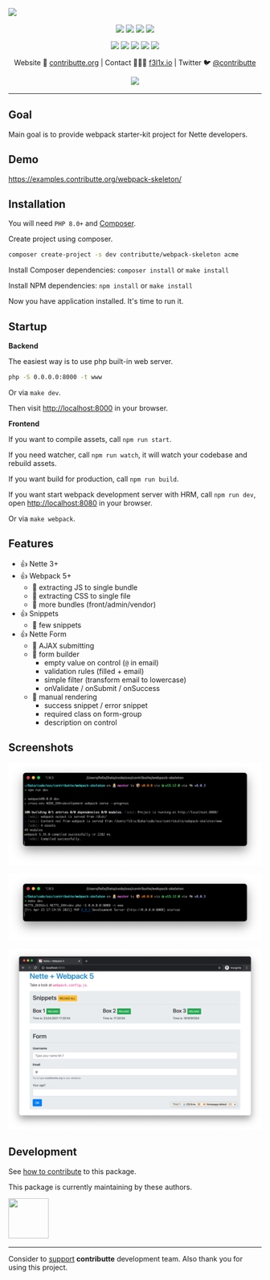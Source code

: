 ![](https://heatbadger.now.sh/github/readme/contributte/webpack-skeleton/)

<p align=center>
  <a href="https://github.com/contributte/webpack-skeleton/actions"><img src="https://badgen.net/github/checks/contributte/webpack-skeleton/master"></a>
  <a href="https://coveralls.io/r/contributte/webpack-skeleton"><img src="https://badgen.net/coveralls/c/github/contributte/webpack-skeleton"></a>
  <a href="https://packagist.org/packages/contributte/webpack-skeleton"><img src="https://badgen.net/packagist/dm/contributte/webpack-skeleton"></a>
  <a href="https://packagist.org/packages/contributte/webpack-skeleton"><img src="https://badgen.net/packagist/v/contributte/webpack-skeleton"></a>
</p>
<p align=center>
  <a href="https://packagist.org/packages/contributte/webpack-skeleton"><img src="https://badgen.net/packagist/php/contributte/webpack-skeleton"></a>
  <a href="https://github.com/contributte/webpack-skeleton"><img src="https://badgen.net/github/license/contributte/webpack-skeleton"></a>
  <a href="https://bit.ly/ctteg"><img src="https://badgen.net/badge/support/gitter/cyan"></a>
  <a href="https://bit.ly/cttfo"><img src="https://badgen.net/badge/support/forum/yellow"></a>
  <a href="https://contributte.org/partners.html"><img src="https://badgen.net/badge/sponsor/donations/F96854"></a>
</p>

<p align=center>
Website 🚀 <a href="https://contributte.org">contributte.org</a> | Contact 👨🏻‍💻 <a href="https://f3l1x.io">f3l1x.io</a> | Twitter 🐦 <a href="https://twitter.com/contributte">@contributte</a>
</p>

<p align=center>
	<img src="https://api.microlink.io?url=https%3A%2F%2Fexamples.contributte.org%2Fwebpack-skeleton%2F&overlay.browser=light&screenshot=true&meta=false&embed=screenshot.url">
</p>

-----

## Goal

Main goal is to provide webpack starter-kit project for Nette developers.

## Demo

https://examples.contributte.org/webpack-skeleton/

## Installation

You will need `PHP 8.0+` and [Composer](https://getcomposer.org/).

Create project using composer.

```bash
composer create-project -s dev contributte/webpack-skeleton acme
```

Install Composer dependencies: `composer install` or `make install`

Install NPM dependencies: `npm install` or `make install`

Now you have application installed. It's time to run it.

## Startup

**Backend**

The easiest way is to use php built-in web server.

```bash
php -S 0.0.0.0:8000 -t www
```

Or via `make dev`.

Then visit [http://localhost:8000](http://localhost:8000) in your browser.

**Frontend**

If you want to compile assets, call `npm run start`.

If you need watcher, call `npm run watch`, it will watch your codebase and rebuild assets.

If you want build for production, call `npm run build`.

If you want start webpack development server with HRM, call `npm run dev`, open [http://localhost:8080](http://localhost:8080) in your browser.

Or via `make webpack`.

## Features

- :+1: Nette 3+
- :+1: Webpack 5+
    - :tada: extracting JS to single bundle
    - :tada: extracting CSS to single file
    - :tada: more bundles (front/admin/vendor)
- :+1: Snippets
    - :tada: few snippets
- :+1: Nette Form
    - :tada: AJAX submitting
    - :tada: form builder
        - empty value on control (`@` in email)
        - validation rules (filled + email)
        - simple filter (transform email to lowercase)
        - onValidate / onSubmit / onSuccess
    - :tada: manual rendering
        - success snippet / error snippet
        - required class on form-group
        - description on control

## Screenshots

<p align=center>
	<img src="https://raw.githubusercontent.com/contributte/webpack-skeleton/master/.docs/webpack.png">
</p>

<p align=center>
	<img src="https://raw.githubusercontent.com/contributte/webpack-skeleton/master/.docs/phpserver.png">
</p>

<p align=center>
	<img src="https://raw.githubusercontent.com/contributte/webpack-skeleton/master/.docs/web.png">
</p>

## Development

See [how to contribute](https://contributte.org/contributing.html) to this package.

This package is currently maintaining by these authors.

<a href="https://github.com/f3l1x">
	<img width="80" height="80" src="https://avatars2.githubusercontent.com/u/538058?v=3&s=80">
</a>

-----

Consider to [support](https://contributte.org/partners.html) **contributte** development team. Also thank you for using this project.
